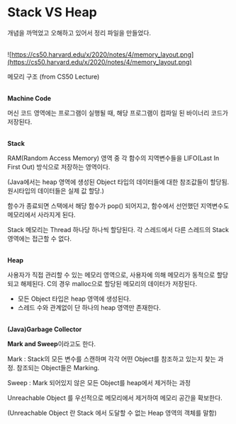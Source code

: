 # Stack VS Heap

개념을 까먹었고 오해하고 있어서 정리 파일을 만들었다.<br><br>

![https://cs50.harvard.edu/x/2020/notes/4/memory_layout.png](https://cs50.harvard.edu/x/2020/notes/4/memory_layout.png)

메모리 구조 (from CS50 Lecture)<br><br>

**Machine Code**

머신 코드 영역에는 프로그램이 실행될 때, 해당 프로그램이 컴파일 된 바이너리 코드가 저장된다.<br><br>

**Stack**

RAM(Random Access Memory) 영역 중 각 함수의 지역변수들을 LIFO(Last In First Out) 방식으로 저장하는 영역이다.

(Java에서는 heap 영역에 생성된 Object 타입의 데이터들에 대한 참조값들이 할당됨. 원시타입의 데이터들은 실제 값 할당.)

함수가 종료되면 스택에서 해당 함수가 pop() 되어지고, 함수에서 선언했던 지역변수도 메모리에서 사라지게 된다.

Stack 메모리는 Thread 하나당 하나씩 할당된다. 각 스레드에서 다른 스레드의 Stack 영역에는 접근할 수 없다.<br><br>

**Heap**

사용자가 직접 관리할 수 있는 메모리 영역으로, 사용자에 의해 메모리가 동적으로 할당되고 해제된다. C의 경우 malloc으로 할당된 메모리의 데이터가 저장된다.

- 모든 Object 타입은 heap 영역에 생성된다.
- 스레드 수와 관계없이 단 하나의 heap 영역만 존재한다.
  <br><br>

**(Java)Garbage Collector**

**Mark and Sweep**이라고도 한다.

Mark : Stack의 모든 변수를 스캔하며 각각 어떤 Object를 참조하고 있는지 찾는 과정. 참조되는 Object들은 Marking.

Sweep : Mark 되어있지 않은 모든 Object를 heap에서 제거하는 과정

Unreachable Object 를 우선적으로 메모리에서 제거하여 메모리 공간을 확보한다.

(Unreachable Object 란 Stack 에서 도달할 수 없는 Heap 영역의 객체를 말함)<br><br>
